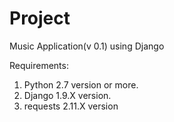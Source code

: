 # Project
Music Application(v 0.1) using Django

Requirements:

1. Python 2.7 version or more.
2. Django 1.9.X version.
3. requests 2.11.X version
